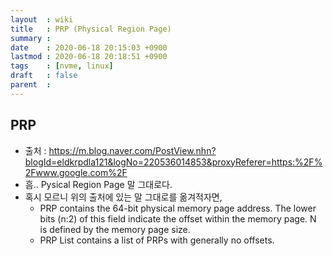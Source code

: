 ```yaml
---
layout  : wiki
title   : PRP (Physical Region Page)
summary : 
date    : 2020-06-18 20:15:03 +0900
lastmod : 2020-06-18 20:18:51 +0900
tags    : [nvme, linux]
draft   : false
parent  : 
---
```


## PRP
 * 출처 : https://m.blog.naver.com/PostView.nhn?blogId=eldkrpdla121&logNo=220536014853&proxyReferer=https:%2F%2Fwww.google.com%2F
 * 흠.. Pysical Region Page 말 그대로다.
 * 혹시 모르니 위의 출처에 있는 말 그대로를 옮겨적자면, 
   * PRP contains the 64-bit physical memory page address. The lower bits (n:2) of this field indicate the offset within the memory page. N is defined by the memory page size.
   * PRP List contains a list of PRPs with generally no offsets.
